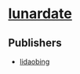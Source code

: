 # [lunardate](https://pypi.org/project/lunardate)



## Publishers
- [lidaobing](https://pypi.org/user/lidaobing)

